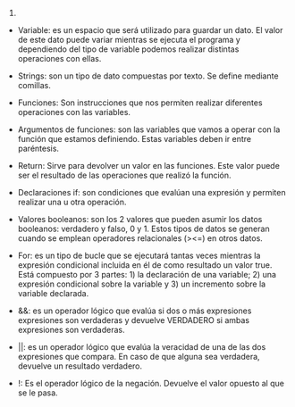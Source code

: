 1)
* Variable: es un espacio que será utilizado para guardar un dato. El valor de este dato puede variar mientras se ejecuta el programa y dependiendo del tipo de variable podemos realizar distintas operaciones con ellas.

* Strings: son un tipo de dato compuestas por texto. Se define mediante comillas.

* Funciones: Son instrucciones que nos permiten realizar diferentes operaciones con las variables.

* Argumentos de funciones: son las variables que vamos a operar con la función que estamos definiendo. Estas variables deben ir entre paréntesis.

* Return: Sirve para devolver un valor en las funciones. Este valor puede ser el resultado de las operaciones que realizó la función.

* Declaraciones if: son condiciones que evalúan una expresión y permiten realizar una u otra operación.

* Valores booleanos: son los 2 valores que pueden asumir los datos booleanos: verdadero y falso, 0 y 1. Estos tipos de datos se generan cuando se emplean operadores relacionales (><=) en otros datos.

* For: es un tipo de bucle que se ejecutará tantas veces mientras la expresión condicional incluida en él de como resultado un valor true. Está compuesto por 3 partes: 1) la declaración de una variable; 2) una expresión condicional sobre la variable y 3) un incremento sobre la variable declarada.

* &&: es un operador lógico que evalúa si dos o más expresiones expresiones son verdaderas y devuelve VERDADERO si ambas expresiones son verdaderas.

* ||: es un operador lógico que evalúa la veracidad de una de las dos expresiones que compara. En caso de que alguna sea verdadera, devuelve un resultado verdadero.

* !: Es el operador lógico de la negación. Devuelve el valor opuesto al que se le pasa.